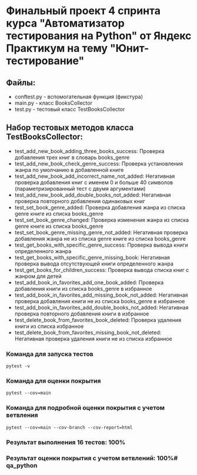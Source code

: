 # Финальный проект 4 спринта курса "Автоматизатор тестирования на Python" от Яндекс Практикум на тему "Юнит-тестирование"

## Файлы:
- conftest.py - вспомогательная функция (фикстура)
- main.py - класс BooksCollector
- test.py - тестовый класс TestBooksCollector

## Набор тестовых методов класса TestBooksCollector:
- test_add_new_book_adding_three_books_success: Проверка добавления трех книг в словарь books_genre
- test_add_new_book_check_genre_success: Проверка установления жанра по умолчанию в добавленной книге
- test_add_new_book_add_incorrect_name_not_added: Негативная проверка добавления книг с именем 0 и больше 40 символов (параметризированный тест с двумя аргументами)
- test_add_new_book_add_double_books_not_added: Негативная проверка повторного добавления одинаковых книг
- test_set_book_genre_added: Проверка добавления жанра из списка genre книге из списка books_genre
- test_set_book_genre_changed: Проверка изменения жанра из списка genre книге из списка books_genre
- test_set_book_genre_missing_genre_not_added: Негативная проверка добавления жанра не из списка genre книге из списка books_genre
- test_get_books_with_specific_genre_success: Проверка вывода книги определенного жанра
- test_get_books_with_specific_genre_missing_book: Негативная проверка вывода отсутствующей книги определенного жанра
- test_get_books_for_children_success: Проверка вывода списка книг с жанром для детей
- test_add_book_in_favorites_add_one_book_added: Проверка добавления книги из списка books_genre в избранное
- test_add_book_in_favorites_add_missing_book_not_added: Негативная проверка добавления книги не из списка books_genre в избранное
- test_add_book_in_favorites_add_double_books_not_added: Негативная проверка повторного добавления книги в избранное
- test_delete_book_from_favorites_book_deleted: Проверка удаления книги из списка избранное
- test_delete_book_from_favorites_missing_book_not_deleted: Негативная проверка удаления книги не из списка избранное



### Команда для запуска тестов
`pytest -v`

### Команда для оценки покрытия
`pytest --cov=main`

### Команда для подробной оценки покрытия с учетом ветвления
`pytest --cov=main --cov-branch --cov-report=html`

### Результат выполнения 16 тестов: 100%
### Результат оценки покрытия с учетом ветвлений: 100%# qa_python 